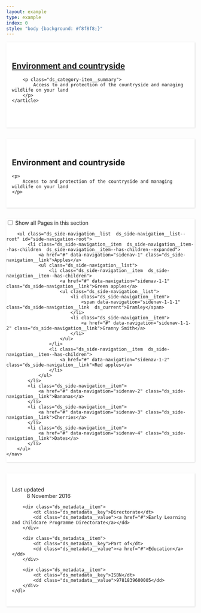 ```yaml
---
layout: example
type: example
index: 0
style: "body {background: #f8f8f8;}"
---
```


<style>
.card-experiment {
    display: grid;
    grid-gap: 30px;
}

.ds_card {
    display: block;
    position: relative;
    transition: background-color 0.2s, outline-color 0.2s;
    z-index: 1;
    outline: 0 !important;
    background-color: #ffffff;
    box-shadow: 1px 1px 3px rgba(0, 0, 0, 0.15);
    
    padding: 21px 15px;
    position: relative;
    transition-property: background-color, box-shadow;
}

.ds_card > .ds_category-item {
    min-height: 186px;
    padding: 21px 15px;
}

.ds_card--filled > * {
    margin: -21px -15px;
    width: auto;
}

.ds_card .ds_category-item__link::before {
    left: 0;
    right: 0;
    bottom: 0;
    top: 100%;
    transition: top 0.2s;
    width: 100%;
}

.ds_card .ds_category-item__link:hover::before {
    top: calc(100% - 3px);
}

.ds_card .ds_category-item .ds_category-item__link::after {
    left: 0;
}


</style>

<div class="card-experiment">

<div class="ds_card  ds_card--filled">
    <article class="ds_category-item">
        <h2 class="ds_category-item__title">
            <a data-navigation="category-item-1" href="#" class="ds_category-item__link">Environment and countryside</a>
        </h2>

        <p class="ds_category-item__summary">
            Access to and protection of the countryside and managing wildlife on your land
        </p>
    </article>
</div>


<div class="ds_card">
    <h2>
        Environment and countryside
    </h2>

    <p>
        Access to and protection of the countryside and managing wildlife on your land
    </p>
</div>


<div class="ds_card  ds_card--filled">
    <nav role="navigation" aria-label="Sections" class="ds_side-navigation">
        <input type="checkbox" class="visually-hidden" id="show-side-navigation" aria-controls="side-navigation-root" />
        <label class="ds_side-navigation__expand  ds_link" for="show-side-navigation"><span class="visually-hidden">Show all</span> Pages in this section <span class="ds_side-navigation__expand-indicator"></span></label>

        <ul class="ds_side-navigation__list  ds_side-navigation__list--root" id="side-navigation-root">
            <li class="ds_side-navigation__item  ds_side-navigation__item--has-children  ds_side-navigation__item--has-children--expanded">
                <a href="#" data-navigation="sidenav-1" class="ds_side-navigation__link">Apples</a>
                <ul class="ds_side-navigation__list">
                    <li class="ds_side-navigation__item  ds_side-navigation__item--has-children">
                        <a href="#" data-navigation="sidenav-1-1" class="ds_side-navigation__link">Green apples</a>
                        <ul class="ds_side-navigation__list">
                            <li class="ds_side-navigation__item">
                                <span data-navigation="sidenav-1-1-1" class="ds_side-navigation__link  ds_current">Bramley</span>
                            </li>
                            <li class="ds_side-navigation__item">
                                <a href="#" data-navigation="sidenav-1-1-2" class="ds_side-navigation__link">Granny Smith</a>
                            </li>
                        </ul>
                    </li>
                    <li class="ds_side-navigation__item  ds_side-navigation__item--has-children">
                        <a href="#" data-navigation="sidenav-1-2" class="ds_side-navigation__link">Red apples</a>
                    </li>
                </ul>
            </li>
            <li class="ds_side-navigation__item">
                <a href="#" data-navigation="sidenav-2" class="ds_side-navigation__link">Bananas</a>
            </li>
            <li class="ds_side-navigation__item">
                <a href="#" data-navigation="sidenav-3" class="ds_side-navigation__link">Cherries</a>
            </li>
            <li class="ds_side-navigation__item">
                <a href="#" data-navigation="sidenav-4" class="ds_side-navigation__link">Dates</a>
            </li>
        </ul>
    </nav>
</div>

<div class="ds_card">
    <dl class="ds_metadata">
        <div class="ds_metadata__item">
            <dt class="ds_metadata__key">Last updated</dt>
            <dd class="ds_metadata__value">8 November 2016</dd>
        </div>

        <div class="ds_metadata__item">
            <dt class="ds_metadata__key">Directorate</dt>
            <dd class="ds_metadata__value"><a href="#">Early Learning and Childcare Programme Directorate</a></dd>
        </div>

        <div class="ds_metadata__item">
            <dt class="ds_metadata__key">Part of</dt>
            <dd class="ds_metadata__value"><a href="#">Education</a></dd>
        </div>

        <div class="ds_metadata__item">
            <dt class="ds_metadata__key">ISBN</dt>
            <dd class="ds_metadata__value">9781839600005</dd>
        </div>
    </dl>
</div>

</div>
